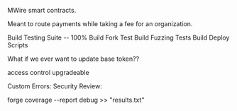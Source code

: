 MWire smart contracts.

Meant to route payments while taking a fee for an organization.




Build Testing Suite  -- 100%
Build Fork Test
Build Fuzzing Tests
Build Deploy Scripts



What if we ever want to update base token??


access control upgradeable 


Custom Errors:
Security Review:



forge coverage --report debug >> "results.txt"
